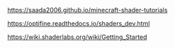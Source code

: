 https://saada2006.github.io/minecraft-shader-tutorials

https://optifine.readthedocs.io/shaders_dev.html

https://wiki.shaderlabs.org/wiki/Getting_Started
